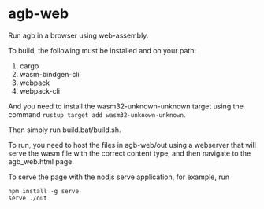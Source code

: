 # agb-web

Run agb in a browser using web-assembly.

To build, the following must be installed and on your path:

1. cargo
2. wasm-bindgen-cli
3. webpack
4. webpack-cli

And you need to install the wasm32-unknown-unknown target using the command `rustup target add wasm32-unknown-unknown`.

Then simply run build.bat/build.sh.

To run, you need to host the files in agb-web/out using a webserver that will serve the wasm file with the correct content type, and then navigate to the agb_web.html page.

To serve the page with the nodjs serve application, for example, run

```
npm install -g serve
serve ./out
```
